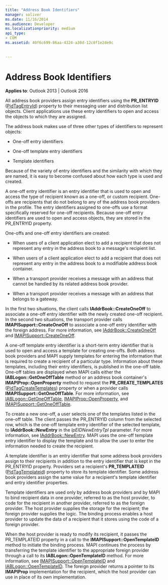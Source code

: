 ```yaml
---
title: "Address Book Identifiers"
manager: soliver
ms.date: 11/16/2014
ms.audience: Developer
ms.localizationpriority: medium
api_type:
- COM
ms.assetid: 40f6c699-86aa-4324-a30d-12c8f1e2de9c
 
 
---
```


# Address Book Identifiers

  
  
**Applies to**: Outlook 2013 | Outlook 2016 
  
All address book providers assign entry identifiers using the **PR_ENTRYID** ([PidTagEntryId](pidtagentryid-canonical-property.md)) property to their messaging user and distribution list objects. Client applications use these entry identifiers to open and access the objects to which they are assigned.
  
The address book makes use of three other types of identifiers to represent objects:
  
- One-off entry identifiers
    
- One-off template entry identifiers
    
- Template identifiers
    
Because of the variety of entry identifiers and the similarity with which they are named, it is easy to become confused about how each type is used and created. 
  
A one-off entry identifier is an entry identifier that is used to open and access the type of recipient known as a one-off, or custom recipient. One-offs are recipients that do not belong to any of the address book providers in the profile. The entry identifiers assigned to one-offs use a format specifically reserved for one-off recipients. Because one-off entry identifiers are used to open and access objects, they are stored in the PR_ENTRYID property.
  
One-offs and one-off entry identifiers are created:
  
- When users of a client application elect to add a recipient that does not represent any entry in the address book to a message's recipient list.
    
- When users of a client application elect to add a recipient that does not represent any entry in the address book to a modifiable address book container.
    
- When a transport provider receives a message with an address that cannot be handled by its related address book provider.
    
- When a transport provider receives a message with an address that belongs to a gateway.
    
In the first two situations, the client calls **IAddrBook::CreateOneOff** to associate a one-off entry identifier with the newly created one-off recipient. In the second two situations, the transport provider calls **IMAPISupport::CreateOneOff** to associate a one-off entry identifier with the foreign address. For more information, see [IAddrBook::CreateOneOff](iaddrbook-createoneoff.md) and [IMAPISupport::CreateOneOff](imapisupport-createoneoff.md).
  
A one-off template entry identifier is a short-term entry identifier that is used to open and access a template for creating one-offs. Both address book providers and MAPI supply templates for entering the information that is required to create a recipient of a particular type. Information about these templates, including their entry identifiers, is published in the one-off table. One-off tables are displayed when MAPI calls either the **IABLogon::GetOneOffTable** method or an address book container's **IMAPIProp::OpenProperty** method to request the **PR_CREATE_TEMPLATES** ([PidTagCreateTemplates](pidtagcreatetemplates-canonical-property.md)) property or when a provider calls **IMAPISupport::GetOneOffTable**. For more information, see [IABLogon::GetOneOffTable](iablogon-getoneofftable.md), [IMAPIProp::OpenProperty](imapiprop-openproperty.md), and [IMAPISupport::GetOneOffTable](imapisupport-getoneofftable.md).
  
To create a new one-off, a user selects one of the templates listed in the one-off table. The client passes the PR_ENTRYID column from the selected row, which is the one-off template entry identifier of the selected template, to **IAddrBook::NewEntry** in the _lpEIDNewEntryTpl_ parameter. For more information, see [IAddrBook::NewEntry](iaddrbook-newentry.md). MAPI uses the one-off template entry identifier to display the template and to allow the user to enter the information needed to create the recipient. 
  
A template identifier is an entry identifier that some address book providers assign to their recipients in addition to the entry identifier that is kept in the PR_ENTRYID property. Providers set a recipient's **PR_TEMPLATEID** ([PidTagTemplateid](pidtagtemplateid-canonical-property.md)) property to store its template identifier. Some address book providers assign the same value for a recipient's template identifier and entry identifier properties.
  
Template identifiers are used only by address book providers and by MAPI to bind recipient data in one provider, referred to as the host provider, to code for the recipient in another provider, referred to as the foreign provider. The host provider supplies the storage for the recipient; the foreign provider supplies the logic. The binding process enables a host provider to update the data of a recipient that it stores using the code of a foreign provider.
  
When the host provider is ready to modify its recipient, it passes the PR_TEMPLATEID property in a call to the **IMAPISupport::OpenTemplateID** method to initiate the binding process. MAPI continues the process by transferring the template identifier to the appropriate foreign provider through a call to its **IABLogon::OpenTemplateID** method. For more information, see [IMAPISupport::OpenTemplateID](imapisupport-opentemplateid.md) and [IABLogon::OpenTemplateID](iablogon-opentemplateid.md). The foreign provider returns a pointer to its **IMAPIProp** implementation for the recipient, which the host provider can use in place of its own implementation. 
  

